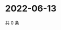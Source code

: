 # 2022-06-13

共 0 条

<!-- BEGIN WEIBO -->
<!-- 最后更新时间 Mon Jun 13 2022 03:12:16 GMT+0800 (China Standard Time) -->

<!-- END WEIBO -->
